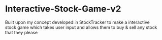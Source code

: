 # Interactive-Stock-Game-v2 
Built upon my concept developed in StockTracker to make a interactive stock game which takes user input and allows them to buy & sell any stock that they please
